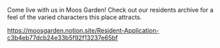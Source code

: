 Come live with us in Moos Garden! Check out our residents archive for a feel of the varied characters this place attracts.

https://moosgarden.notion.site/Resident-Application-c3b4eb77dcb24e33b5f92f13237e65bf